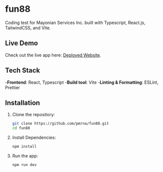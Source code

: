 # fun88

Coding test for Mayonian Services Inc. built with Typescript, React.js, TailwindCSS, and Vite.

## Live Demo

Check out the live app here: [Deployed Website](https://fun88-vert-nu.vercel.app).

## Tech Stack

   -**Frontend**: React, Typescript 
   -**Build tool**: Vite 
   -**Linting & Formatting**: ESLint, Prettier

## Installation

1. Clone the repository:
   ```bash
   git clone https://github.com/pmrna/fun88.git
   cd fun88
   ```
2. Install Dependencies:

   ```bash
   npm install
   ```

3. Run the app:

   ```bash
   npm run dev
   ```
